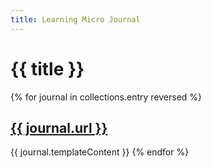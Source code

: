 ```yaml
---
title: Learning Micro Journal
---
```

# {{ title }}

{% for journal in collections.entry reversed %}
  <a href="{{ journal.url }}">
    <h2>{{ journal.url }}</h2>
  </a>
  {{ journal.templateContent }}
{% endfor %}